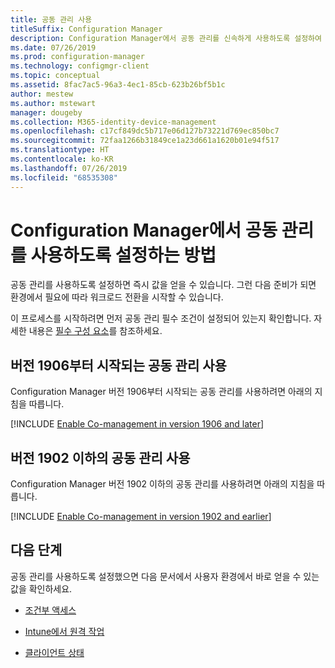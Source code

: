 ```yaml
---
title: 공동 관리 사용
titleSuffix: Configuration Manager
description: Configuration Manager에서 공동 관리를 신속하게 사용하도록 설정하여 즉시 값을 얻습니다.
ms.date: 07/26/2019
ms.prod: configuration-manager
ms.technology: configmgr-client
ms.topic: conceptual
ms.assetid: 8fac7ac5-96a3-4ec1-85cb-623b26bf5b1c
author: mestew
ms.author: mstewart
manager: dougeby
ms.collection: M365-identity-device-management
ms.openlocfilehash: c17cf849dc5b717e06d127b73221d769ec850bc7
ms.sourcegitcommit: 72faa1266b31849ce1a23d661a1620b01e94f517
ms.translationtype: HT
ms.contentlocale: ko-KR
ms.lasthandoff: 07/26/2019
ms.locfileid: "68535308"
---
```

# <a name="how-to-enable-co-management-in-configuration-manager"></a>Configuration Manager에서 공동 관리를 사용하도록 설정하는 방법

공동 관리를 사용하도록 설정하면 즉시 값을 얻을 수 있습니다. 그런 다음 준비가 되면 환경에서 필요에 따라 워크로드 전환을 시작할 수 있습니다.

이 프로세스를 시작하려면 먼저 공동 관리 필수 조건이 설정되어 있는지 확인합니다. 자세한 내용은 [필수 구성 요소](/sccm/comanage/overview#prerequisites)를 참조하세요.

## <a name="enable-co-management-starting-in-version-1906"></a>버전 1906부터 시작되는 공동 관리 사용

Configuration Manager 버전 1906부터 시작되는 공동 관리를 사용하려면 아래의 지침을 따릅니다.

[!INCLUDE [Enable Co-management in version 1906 and later](includes/enable-co-management-1906-and-higher.md)]

## <a name="enable-co-management-in-version-1902-and-earlier"></a>버전 1902 이하의 공동 관리 사용

Configuration Manager 버전 1902 이하의 공동 관리를 사용하려면 아래의 지침을 따릅니다.

[!INCLUDE [Enable Co-management in version 1902 and earlier](includes/enable-co-management-1902-and-earlier.md)]

## <a name="next-steps"></a>다음 단계

공동 관리를 사용하도록 설정했으면 다음 문서에서 사용자 환경에서 바로 얻을 수 있는 값을 확인하세요.

- [조건부 액세스](/sccm/comanage/quickstart-conditional-access)  

- [Intune에서 원격 작업](/sccm/comanage/quickstart-remote-actions)  

- [클라이언트 상태](/sccm/comanage/quickstart-client-health)  
